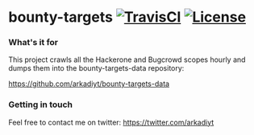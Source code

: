 # bounty-targets [![TravisCI](https://travis-ci.com/arkadiyt/bounty-targets.svg?branch=master)](https://travis-ci.com/arkadiyt/bounty-targets/) [![License](https://img.shields.io/github/license/arkadiyt/bounty-targets-data.svg)](https://github.com/arkadiyt/bounty-targets/blob/master/LICENSE.md)

### What's it for

This project crawls all the Hackerone and Bugcrowd scopes hourly and dumps them into the bounty-targets-data repository:

https://github.com/arkadiyt/bounty-targets-data

### Getting in touch

Feel free to contact me on twitter: https://twitter.com/arkadiyt

